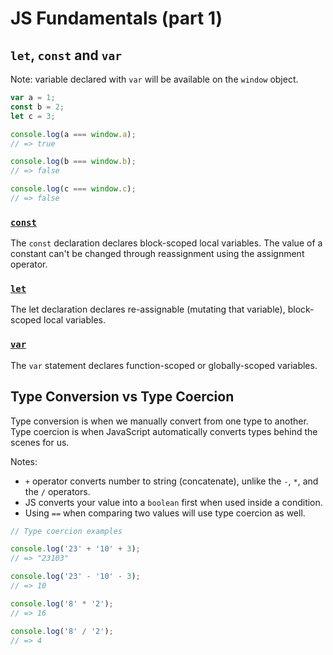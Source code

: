 # JS Fundamentals (part 1)

## `let`, `const` and `var`

Note: variable declared with `var` will be available on the `window` object.

```js
var a = 1;
const b = 2;
let c = 3;

console.log(a === window.a);
// => true

console.log(b === window.b);
// => false

console.log(c === window.c);
// => false
```

### [`const`](https://developer.mozilla.org/en-US/docs/Web/JavaScript/Reference/Statements/const)

The `const` declaration declares block-scoped local variables. The value of a constant can't be changed through reassignment using the assignment operator.

### [`let`](https://developer.mozilla.org/en-US/docs/Web/JavaScript/Reference/Statements/let)

The let declaration declares re-assignable (mutating that variable), block-scoped local variables.

### [`var`](https://developer.mozilla.org/en-US/docs/Web/JavaScript/Reference/Statements/var)

The `var` statement declares function-scoped or globally-scoped variables.

## Type Conversion vs Type Coercion

Type conversion is when we manually convert from one type to another. Type coercion is when JavaScript automatically converts types behind the scenes for us.

Notes:

- `+` operator converts number to string (concatenate), unlike the `-`, `*`, and the `/` operators.
- JS converts your value into a `boolean` first when used inside a condition.
- Using `==` when comparing two values will use type coercion as well.

```js
// Type coercion examples

console.log('23' + '10' + 3);
// => "23103"

console.log('23' - '10' - 3);
// => 10

console.log('8' * '2');
// => 16

console.log('8' / '2');
// => 4
```

